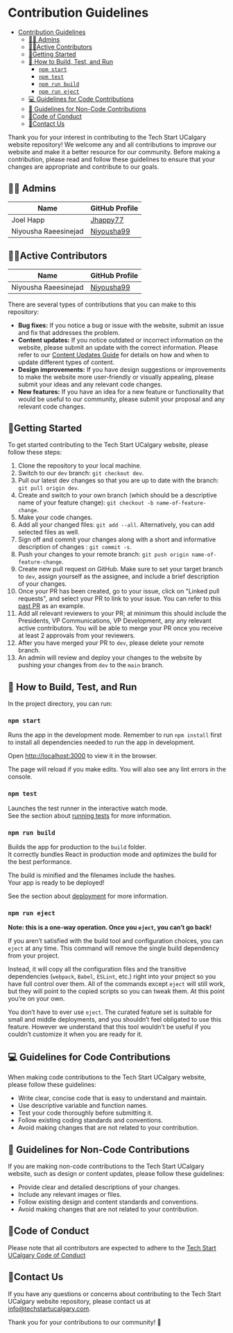 # Contribution Guidelines

- [Contribution Guidelines](#contribution-guidelines)
  - [👩‍⚖️ Admins](#️-admins)
  - [👩‍💻Active Contributors](#active-contributors)
  - [🌟Getting Started](#getting-started)
  - [🧪 How to Build, Test, and Run](#-how-to-build-test-and-run)
    - [`npm start`](#npm-start)
    - [`npm test`](#npm-test)
    - [`npm run build`](#npm-run-build)
    - [`npm run eject`](#npm-run-eject)
  - [💻 Guidelines for Code Contributions](#-guidelines-for-code-contributions)
  - [🎨 Guidelines for Non-Code Contributions](#-guidelines-for-non-code-contributions)
  - [📃Code of Conduct](#code-of-conduct)
  - [📩Contact Us](#contact-us)

Thank you for your interest in contributing to the Tech Start UCalgary website repository! We welcome any and all contributions to improve our website and make it a better resource for our community. Before making a contribution, please read and follow these guidelines to ensure that your changes are appropriate and contribute to our goals.

## 👩‍⚖️ Admins

| Name                 | GitHub Profile                              |
|----------------------|---------------------------------------------|
| Joel Happ            | [Jhappy77](https://github.com/Jhappy77)     |
| Niyousha Raeesinejad | [Niyousha99](https://github.com/Niyousha99) |

## 👩‍💻Active Contributors

| Name                 | GitHub Profile                                  |
|----------------------|-------------------------------------------------|
| Niyousha Raeesinejad | [Niyousha99](https://github.com/Niyousha99)     |


There are several types of contributions that you can make to this repository:

- **Bug fixes:** If you notice a bug or issue with the website, submit an issue and fix that addresses the problem.
- **Content updates:** If you notice outdated or incorrect information on the website, please submit an update with the correct information. Please refer to our [Content Updates Guide](./content-updates.md) for details on how and when to update different types of content.
- **Design improvements:** If you have design suggestions or improvements to make the website more user-friendly or visually appealing, please submit your ideas and any relevant code changes.
- **New features:** If you have an idea for a new feature or functionality that would be useful to our community, please submit your proposal and any relevant code changes.

## 🌟Getting Started

To get started contributing to the Tech Start UCalgary website, please follow these steps:

1. Clone the repository to your local machine.
2. Switch to our `dev` branch: `git checkout dev`.
3. Pull our latest dev changes so that you are up to date with the branch: `git pull origin dev`.
4. Create and switch to your own branch (which should be a descriptive name of your feature change): `git checkout -b name-of-feature-change`.
5. Make your code changes.
6. Add all your changed files: `git add --all`. Alternatively, you can add selected files as well.
7. Sign off and commit your changes along with a short and informative description of changes : `git commit -s`.
8. Push your changes to your remote branch: `git push origin name-of-feature-change`.
9. Create new pull request on GitHub. Make sure to set your target branch to `dev`, assign yourself as the assignee, and include a brief description of your changes.
10. Once your PR has been created, go to your issue, click on "Linked pull requests", and select your PR to link to your issue. You can refer to this [past PR](https://github.com/Tech-Start-UCalgary/tsu-website/pull/303) as an example.
11. Add all relevant reviewers to your PR; at minimum this should include the Presidents, VP Communications,  VP Development, any any relevant active contributors. You will be able to merge your PR once you receive at least 2 approvals from your reviewers.
12. After you have merged your PR to `dev`, please delete your remote branch.
13. An admin will review and deploy your changes to the website by pushing your changes from `dev` to the `main` branch.

## 🧪 How to Build, Test, and Run

In the project directory, you can run:

### `npm start`

Runs the app in the development mode. Remember to run `npm install` first to install all dependencies needed to run the app in development.

Open [http://localhost:3000](http://localhost:3000) to view it in the browser.

The page will reload if you make edits. You will also see any lint errors in the console.

### `npm test`

Launches the test runner in the interactive watch mode.\
See the section about [running tests](https://facebook.github.io/create-react-app/docs/running-tests) for more information.

### `npm run build`

Builds the app for production to the `build` folder.\
It correctly bundles React in production mode and optimizes the build for the best performance.

The build is minified and the filenames include the hashes.\
Your app is ready to be deployed!

See the section about [deployment](https://facebook.github.io/create-react-app/docs/deployment) for more information.

### `npm run eject`

**Note: this is a one-way operation. Once you `eject`, you can’t go back!**

If you aren’t satisfied with the build tool and configuration choices, you can `eject` at any time. This command will remove the single build dependency from your project.

Instead, it will copy all the configuration files and the transitive dependencies (`webpack`, `Babel`, `ESLint`, etc.) right into your project so you have full control over them. All of the commands except `eject` will still work, but they will point to the copied scripts so you can tweak them. At this point you’re on your own.

You don’t have to ever use `eject`. The curated feature set is suitable for small and middle deployments, and you shouldn’t feel obligated to use this feature. However we understand that this tool wouldn’t be useful if you couldn’t customize it when you are ready for it.

## 💻 Guidelines for Code Contributions

When making code contributions to the Tech Start UCalgary website, please follow these guidelines:

- Write clear, concise code that is easy to understand and maintain.
- Use descriptive variable and function names.
- Test your code thoroughly before submitting it.
- Follow existing coding standards and conventions.
- Avoid making changes that are not related to your contribution.

## 🎨 Guidelines for Non-Code Contributions

If you are making non-code contributions to the Tech Start UCalgary website, such as design or content updates, please follow these guidelines:

- Provide clear and detailed descriptions of your changes.
- Include any relevant images or files.
- Follow existing design and content standards and conventions.
- Avoid making changes that are not related to your contribution.

## 📃Code of Conduct

Please note that all contributors are expected to adhere to the [Tech Start UCalgary Code of Conduct](CODE_OF_CONDUCT.md)

## 📩Contact Us

If you have any questions or concerns about contributing to the Tech Start UCalgary website repository, please contact us at info@techstartucalgary.com.

Thank you for your contributions to our community! 👐
